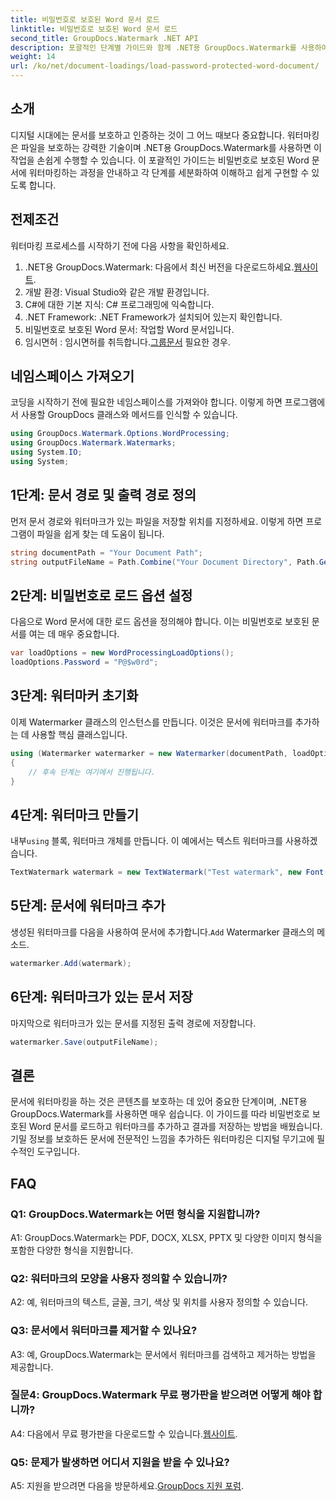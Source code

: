 ```yaml
---
title: 비밀번호로 보호된 Word 문서 로드
linktitle: 비밀번호로 보호된 Word 문서 로드
second_title: GroupDocs.Watermark .NET API
description: 포괄적인 단계별 가이드와 함께 .NET용 GroupDocs.Watermark를 사용하여 비밀번호로 보호된 Word 문서에 워터마크를 손쉽게 추가하세요.
weight: 14
url: /ko/net/document-loadings/load-password-protected-word-document/
---
```

## 소개
디지털 시대에는 문서를 보호하고 인증하는 것이 그 어느 때보다 중요합니다. 워터마킹은 파일을 보호하는 강력한 기술이며 .NET용 GroupDocs.Watermark를 사용하면 이 작업을 손쉽게 수행할 수 있습니다. 이 포괄적인 가이드는 비밀번호로 보호된 Word 문서에 워터마킹하는 과정을 안내하고 각 단계를 세분화하여 이해하고 쉽게 구현할 수 있도록 합니다.
## 전제조건
워터마킹 프로세스를 시작하기 전에 다음 사항을 확인하세요.
1.  .NET용 GroupDocs.Watermark: 다음에서 최신 버전을 다운로드하세요.[웹사이트](https://releases.groupdocs.com/Watermark/net/).
2. 개발 환경: Visual Studio와 같은 개발 환경입니다.
3. C#에 대한 기본 지식: C# 프로그래밍에 익숙합니다.
4. .NET Framework: .NET Framework가 설치되어 있는지 확인합니다.
5. 비밀번호로 보호된 Word 문서: 작업할 Word 문서입니다.
6.  임시면허 : 임시면허를 취득합니다.[그룹문서](https://purchase.groupdocs.com/temporary-license/) 필요한 경우.
## 네임스페이스 가져오기
코딩을 시작하기 전에 필요한 네임스페이스를 가져와야 합니다. 이렇게 하면 프로그램에서 사용할 GroupDocs 클래스와 메서드를 인식할 수 있습니다.
```csharp
using GroupDocs.Watermark.Options.WordProcessing;
using GroupDocs.Watermark.Watermarks;
using System.IO;
using System;
```
## 1단계: 문서 경로 및 출력 경로 정의
먼저 문서 경로와 워터마크가 있는 파일을 저장할 위치를 지정하세요. 이렇게 하면 프로그램이 파일을 쉽게 찾는 데 도움이 됩니다.
```csharp
string documentPath = "Your Document Path";
string outputFileName = Path.Combine("Your Document Directory", Path.GetFileName(documentPath));
```
## 2단계: 비밀번호로 로드 옵션 설정
다음으로 Word 문서에 대한 로드 옵션을 정의해야 합니다. 이는 비밀번호로 보호된 문서를 여는 데 매우 중요합니다.
```csharp
var loadOptions = new WordProcessingLoadOptions();
loadOptions.Password = "P@$w0rd";
```
## 3단계: 워터마커 초기화
이제 Watermarker 클래스의 인스턴스를 만듭니다. 이것은 문서에 워터마크를 추가하는 데 사용할 핵심 클래스입니다.
```csharp
using (Watermarker watermarker = new Watermarker(documentPath, loadOptions))
{
    // 후속 단계는 여기에서 진행됩니다.
}
```
## 4단계: 워터마크 만들기
 내부`using` 블록, 워터마크 개체를 만듭니다. 이 예에서는 텍스트 워터마크를 사용하겠습니다.
```csharp
TextWatermark watermark = new TextWatermark("Test watermark", new Font("Arial", 12));
```
## 5단계: 문서에 워터마크 추가
생성된 워터마크를 다음을 사용하여 문서에 추가합니다.`Add` Watermarker 클래스의 메소드.
```csharp
watermarker.Add(watermark);
```
## 6단계: 워터마크가 있는 문서 저장
마지막으로 워터마크가 있는 문서를 지정된 출력 경로에 저장합니다.
```csharp
watermarker.Save(outputFileName);
```
## 결론
문서에 워터마킹을 하는 것은 콘텐츠를 보호하는 데 있어 중요한 단계이며, .NET용 GroupDocs.Watermark를 사용하면 매우 쉽습니다. 이 가이드를 따라 비밀번호로 보호된 Word 문서를 로드하고 워터마크를 추가하고 결과를 저장하는 방법을 배웠습니다. 기밀 정보를 보호하든 문서에 전문적인 느낌을 추가하든 워터마킹은 디지털 무기고에 필수적인 도구입니다.
## FAQ
### Q1: GroupDocs.Watermark는 어떤 형식을 지원합니까?
A1: GroupDocs.Watermark는 PDF, DOCX, XLSX, PPTX 및 다양한 이미지 형식을 포함한 다양한 형식을 지원합니다.
### Q2: 워터마크의 모양을 사용자 정의할 수 있습니까?
A2: 예, 워터마크의 텍스트, 글꼴, 크기, 색상 및 위치를 사용자 정의할 수 있습니다.
### Q3: 문서에서 워터마크를 제거할 수 있나요?
A3: 예, GroupDocs.Watermark는 문서에서 워터마크를 검색하고 제거하는 방법을 제공합니다.
### 질문4: GroupDocs.Watermark 무료 평가판을 받으려면 어떻게 해야 합니까?
 A4: 다음에서 무료 평가판을 다운로드할 수 있습니다.[웹사이트](https://releases.groupdocs.com/).
### Q5: 문제가 발생하면 어디서 지원을 받을 수 있나요?
 A5: 지원을 받으려면 다음을 방문하세요.[GroupDocs 지원 포럼](https://forum.groupdocs.com/c/watermark/19).